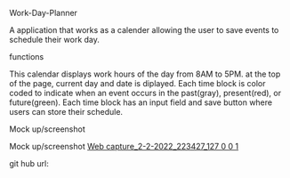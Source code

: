 Work-Day-Planner

A application that works as a calender allowing the user to save events to schedule their
work day.

functions 

This calendar displays work hours of the day from 8AM to 5PM.
at the top of the page, current day and date is diplayed.
Each time block is color coded to indicate when an event occurs in the past(gray), present(red), or future(green).
Each time block has an input field and save button where users can store their schedule.

Mock up/screenshot


Mock up/screenshot
[Web capture_2-2-2022_223427_127 0 0 1](https://user-images.githubusercontent.com/96092354/152277197-76100df1-3385-409b-b856-4d46d05e7552.jpeg)








git hub url: 



